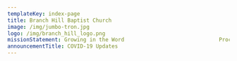 ```yaml
---
templateKey: index-page
title: Branch Hill Baptist Church
image: /img/jumbo-tron.jpg
logo: /img/branch_hill_logo.png
missionStatement: Growing in the Word                              Proclaiming by Grace
announcementTitle: COVID-19 Updates
---
```

